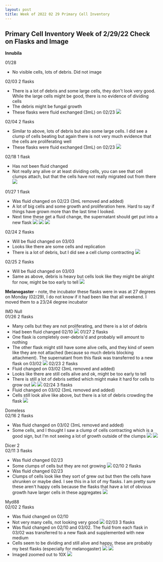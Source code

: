 ```yaml
---
layout: post
title: Week of 2022 02 29 Primary Cell Inventory
---
```


## Primary Cell Inventory Week of 2/29/22 Check on Flasks and Image

**Innubila**

01/28  
- No visible cells, lots of debris. Did not image

02/03  2 flasks
- There is a lot of debris and some large cells, they don't look very good. While the large cells might be good, there is no evidence of dividing cells
- The debris might be fungal growth
- These flasks were fluid exchanged (3mL) on 02/23
![](https://raw.githubusercontent.com/meschedl/Unckless-Lab-Notebook-Maggie/master/images/20220203-innubila-cc-imaged-20220229.jpeg)

02/04  2 flasks
- Similar to above, lots of debris but also some large cells. I did see a clump of cells beating but again there is not very much evidence that the cells are proliferating well
- These flasks were fluid exchanged (3mL) on 02/23
![](https://raw.githubusercontent.com/meschedl/Unckless-Lab-Notebook-Maggie/master/images/20220204-innubila-cc-imaged-20220229.jpeg)

02/18  1 flask
- Has not been fluid changed
- Not really any alive or at least dividing cells, you can see that cell clumps attach, but that the cells have not really migrated out from there
![](https://raw.githubusercontent.com/meschedl/Unckless-Lab-Notebook-Maggie/master/images/20220218-innubila-cc-imaged-20220229.jpeg)

01/27  1 flask
- Was fluid changed on 02/23 (3mL removed and added)
- A lot of big cells and some growth and proliferation here. Hard to say if things have grown more than the last time I looked.
- Next time these get a fluid change, the supernatant should get put into a new flask
![](https://raw.githubusercontent.com/meschedl/Unckless-Lab-Notebook-Maggie/master/images/20220127-innubila-cc-imaged-20220229.jpeg)
![](https://raw.githubusercontent.com/meschedl/Unckless-Lab-Notebook-Maggie/master/images/20220127-innubila-cc-imaged-20220229.jpeg-2.jpeg)
![](https://raw.githubusercontent.com/meschedl/Unckless-Lab-Notebook-Maggie/master/images/20220127-innubila-cc-imaged-20220229.jpeg-3.jpeg)

02/24  2 flasks
- Will be fluid changed on 03/03
- Looks like there are some cells and replication
- There is a lot of debris, but I did see a cell clump contracting
![](https://raw.githubusercontent.com/meschedl/Unckless-Lab-Notebook-Maggie/master/images/20220224-innubila-cc-imaged-20220229.jpeg)

02/25  2 flasks
- Will be fluid changed on 03/03
- Same as above, debris is heavy but cells look like they might be alright for now, might be too early to tell
![](https://raw.githubusercontent.com/meschedl/Unckless-Lab-Notebook-Maggie/master/images/20220225-innubila-cc-imaged-20220229.jpeg)

**Melanogaster** - note, the incubator these flasks were in was at 27 degrees on Monday (02/29), I do not know if it had been like that all weekend. I moved them to a 23/24 degree incubator

IMD Null   
01/26  2 flasks
- Many cells but they are not proliferating, and there is a lot of debris
- Had been fluid changed 02/10
![](https://raw.githubusercontent.com/meschedl/Unckless-Lab-Notebook-Maggie/master/images/20220224-innubila-cc-imaged-20220229.jpeg)
01/27   2 flasks
- One flask is completely over-debris'd and probably will amount to nothing
- The other flask might still have some alive cells, and they kind of seem like they are not attached (because so much debris blocking attachment). The supernatant from this flask was transferred to a new flask on 03/02
![](https://raw.githubusercontent.com/meschedl/Unckless-Lab-Notebook-Maggie/master/images/20220127-imdnull-imaged-20220301.jpeg)
02/23  2 flasks
- Fluid changed on 03/02 (3mL removed and added)
- Looks like there are still cells alive and ok, might be too early to tell
- There is still a lot of debris settled which might make it hard for cells to grow out
![](https://raw.githubusercontent.com/meschedl/Unckless-Lab-Notebook-Maggie/master/images/20220223-imdnull-cc-imaged-20220301-1.jpeg)
![](https://raw.githubusercontent.com/meschedl/Unckless-Lab-Notebook-Maggie/master/images/20220223-imdnull-cc-imaged-202203-2.jpeg)
02/24  3 flasks  
- Fluid changed on 03/02 (3mL removed and added)
- Cells still look alive like above, but there is a lot of debris crowding the flask
![](https://raw.githubusercontent.com/meschedl/Unckless-Lab-Notebook-Maggie/master/images/20220224-imdnull-cc-imaged-20220301.jpeg)

Domeless  
02/16  2 flasks   
- Was fluid changed on 03/02 (3mL removed and added)
- Some cells, and I thought I saw a clump of cells contracting which is a good sign, but I'm not seeing a lot of growth outside of the clumps
![](https://raw.githubusercontent.com/meschedl/Unckless-Lab-Notebook-Maggie/master/images/20220216-domeless-cc-imaged-20220301.jpeg)
![](https://raw.githubusercontent.com/meschedl/Unckless-Lab-Notebook-Maggie/master/images/20220216-domeless-cc-imaged-20220301-2.jpeg)

Dicer 2   
02/11  3 flasks
- Was fluid changed 02/23
- Some clumps of cells but they are not growing
![](https://raw.githubusercontent.com/meschedl/Unckless-Lab-Notebook-Maggie/master/images/20220211-dicer2-cc-imaged-20220301.jpeg)
02/10  2 flasks
- Was fluid changed 02/23
- Clumps of cells look like they sort of grew out but then the cells have shrunken or maybe died. I see this in a lot of my flasks. I am pretty sure these aren't happy cells because the flasks that have a lot of obvious growth have larger cells in these aggregates
![](https://raw.githubusercontent.com/meschedl/Unckless-Lab-Notebook-Maggie/master/images/20220210-dicer2-cc-imaged-20220301.jpeg)

Myd88   
02/02  2 flasks  
- Was fluid changed on 02/10
- Not very many cells, not looking very good
![](https://raw.githubusercontent.com/meschedl/Unckless-Lab-Notebook-Maggie/master/images/20220202-myd88-imaged-20220301.jpeg)
02/03  3 flasks
- Was fluid changed on 02/10 and 03/02. The fluid from each flask in 03/02 was transferred to a new flask and supplemented with new medium
- Cells seem to be dividing and still alive and happy, these are probably my best flasks (especially for melanogaster)
![](https://raw.githubusercontent.com/meschedl/Unckless-Lab-Notebook-Maggie/master/images/20220203-myd88-cc-imaged-20220301-1.jpeg)
![](https://raw.githubusercontent.com/meschedl/Unckless-Lab-Notebook-Maggie/master/images/20220203-myd88-cc-imaged-20220301-2.jpeg)
- Imaged zoomed out to 10X
![](https://raw.githubusercontent.com/meschedl/Unckless-Lab-Notebook-Maggie/master/images/20220203-myd88-cc-imaged-20220301-10x.jpeg)

